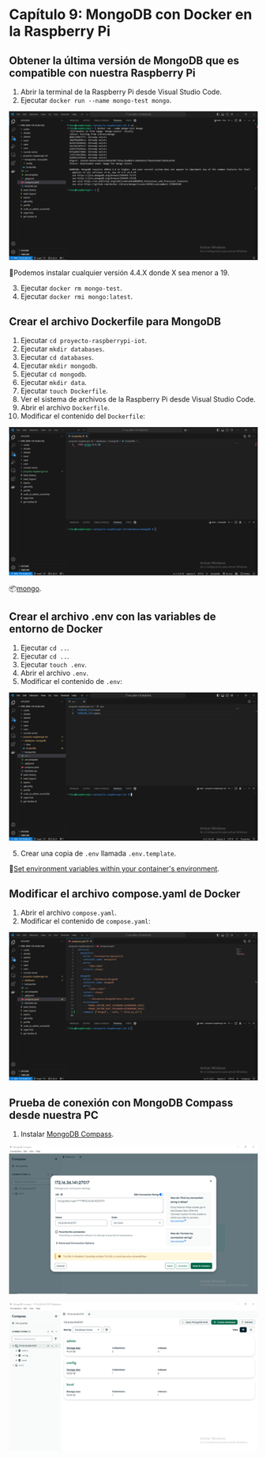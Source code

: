 # Capítulo 9: MongoDB con Docker en la Raspberry Pi

## Obtener la última versión de MongoDB que es compatible con nuestra Raspberry Pi

1. Abrir la terminal de la Raspberry Pi desde Visual Studio Code.
2. Ejecutar `docker run --name mongo-test mongo`.

![Versiones MongoDB](1.png)

📝Podemos instalar cualquier versión 4.4.X donde X sea menor a 19.

3. Ejecutar `docker rm mongo-test`.
4. Ejecutar `docker rmi mongo:latest`.

## Crear el archivo Dockerfile para MongoDB

1. Ejecutar `cd proyecto-raspberrypi-iot`.
2. Ejecutar `mkdir databases`.
3. Ejecutar `cd databases`.
4. Ejecutar `mkdir mongodb`.
5. Ejecutar `cd mongodb`.
6. Ejecutar `mkdir data`.
7. Ejecutar `touch Dockerfile`.
8. Ver el sistema de archivos de la Raspberry Pi desde Visual Studio Code.
9. Abrir el archivo `Dockerfile`.
10. Modificar el contenido del `Dockerfile`:

![Dockerfile](2.png)

📦[mongo](https://hub.docker.com/_/mongo/).

## Crear el archivo .env con las variables de entorno de Docker

1. Ejecutar `cd ..`.
2. Ejecutar `cd ..`.
3. Ejecutar `touch .env`.
4. Abrir el archivo `.env`.
5. Modificar el contenido de `.env`:

![.env](3.png)

5. Crear una copia de `.env` llamada `.env.template`.

📝[Set environment variables within your container's environment](https://docs.docker.com/compose/how-tos/environment-variables/set-environment-variables/).

## Modificar el archivo compose.yaml de Docker

1. Abrir el archivo `compose.yaml`.
2. Modificar el contenido de `compose.yaml`:

![compose.yaml](4.png)

## Prueba de conexión con MongoDB Compass desde nuestra PC

1. Instalar [MongoDB Compass](https://www.mongodb.com/try/download/compass).

![Conección](5.png)

![Conectado](6.png)
